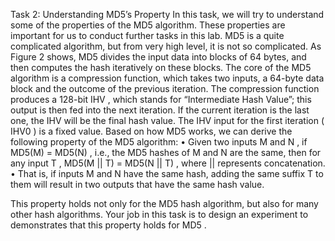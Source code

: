 Task 2: Understanding MD5’s Property
In this task, we will try to understand some of the properties of the MD5 algorithm. These properties are
important for us to conduct further tasks in this lab. MD5 is a quite complicated algorithm, but from very
high level, it is not so complicated. As Figure 2 shows, MD5 divides the input data into blocks of 64 bytes,
and then computes the hash iteratively on these blocks. The core of the MD5 algorithm is a compression
function, which takes two inputs, a 64-byte data block and the outcome of the previous iteration. The
compression function produces a 128-bit IHV , which stands for “Intermediate Hash Value”; this output
is then fed into the next iteration. If the current iteration is the last one, the IHV will be the final hash
value. The IHV input for the first iteration ( IHV0 ) is a fixed value.
Based on how MD5 works, we can derive the following property of the MD5 algorithm:
• Given two inputs M and N , if MD5(M) = MD5(N) , i.e., the MD5 hashes of M and N are the same,
then for any input T , MD5(M || T) = MD5(N || T) , where || represents concatenation.
• That is, if inputs M and N have the same hash, adding the same suffix T to them will result in two
outputs that have the same hash value.

This property holds not only for the MD5 hash algorithm, but also for many other hash algorithms.
Your job in this task is to design an experiment to demonstrates that this property holds for MD5 .
